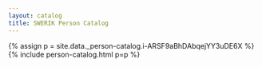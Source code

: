 ```yaml
---
layout: catalog
title: SWERIK Person Catalog
---
```

{% assign p = site.data._person-catalog.i-ARSF9aBhDAbqejYY3uDE6X %}
{% include person-catalog.html p=p %}

